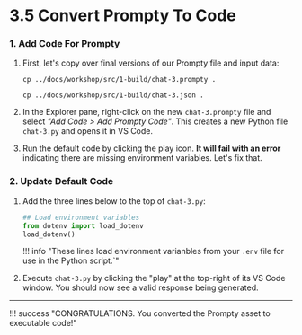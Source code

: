 
# 3.5 Convert Prompty To Code

### 1. Add Code For Prompty

1. First, let's copy over final versions of our Prompty file and input data:

    ```
    cp ../docs/workshop/src/1-build/chat-3.prompty .
    ```
    ```
    cp ../docs/workshop/src/1-build/chat-3.json .
    ```

1. In the Explorer pane, right-click on the new `chat-3.prompty` file and select _"Add Code > Add Prompty Code"_. This creates a new Python file `chat-3.py` and opens it in VS Code.

1. Run the default code by clicking the play icon. **It will fail with an error** indicating there are missing environment variables. Let's fix that.

### 2. Update Default Code

1. Add the three lines below to the top of `chat-3.py`:

    ```python
    ## Load environment variables
    from dotenv import load_dotenv
    load_dotenv()
    ```
    
    !!! info "These lines load environment varianbles from your `.env` file for use in the Python script.`"       
    
1. Execute `chat-3.py` by clicking the "play" at the top-right of its VS Code window. You should now see a valid response being generated.

<!--
    !!! tip "Press Alt-Z (or Cmd-Z on Mac) to toggle word wrap. This will make the prompts in the `.prompty` file easier to read within the limited screen view."
-->

---

!!! success "CONGRATULATIONS. You converted the Prompty asset to executable code!"

